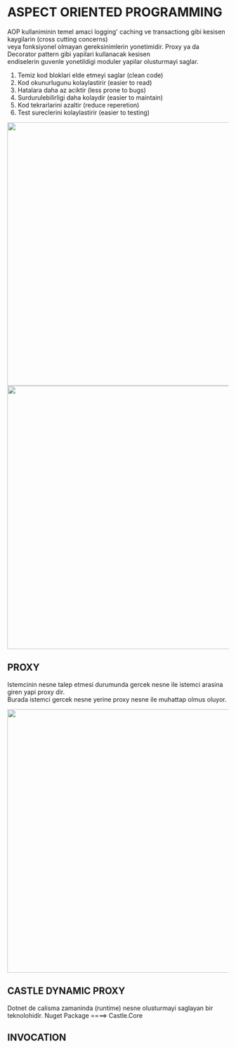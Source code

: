 <h1> ASPECT ORIENTED PROGRAMMING </h1>

<p> AOP kullaniminin temel amaci logging' caching ve transactiong gibi kesisen kaygilarin (cross cutting concerns) <br>
veya fonksiyonel olmayan gereksinimlerin yonetimidir. Proxy ya da Decorator pattern gibi yapilari kullanacak kesisen <br>
endiselerin guvenle yonetildigi moduler yapilar olusturmayi saglar.
</p>


<ol>
<li>Temiz kod bloklari elde etmeyi saglar (clean code) </li>
<li>Kod okunurlugunu kolaylastirir (easier to read)</li>
<li>Hatalara daha az aciktir (less prone to bugs)</li>
<li>Surdurulebilirligi daha kolaydir (easier to maintain)</li>
<li>Kod tekrarlarini azaltir (reduce reperetion)</li>
<li>Test sureclerini kolaylastirir (easier to testing)</li>
</ol>


<p>
<img src="https://www.perfomatix.com/wp-content/uploads/2019/07/AOP-Blog-min.jpg" width="600"> <br>
<img src="https://cdn.sketchbubble.com/pub/media/catalog/product/optimized1/3/6/36b6604fbecc39475cc47e7d072ac33907fada90a3d3523fc19a0822573f1dc7/aspect-oriented-programming-mc-slide2.png" width="600">
</p>


<h2>PROXY</h2>
<p>Istemcinin nesne talep etmesi durumunda gercek nesne ile istemci arasina giren yapi proxy dir.<br>
  Burada istemci gercek nesne yerine proxy nesne ile muhattap olmus oluyor.
</p>
<img src="https://miro.medium.com/v2/resize:fit:1240/1*rKCOCyxJHYjkfo_2iDhQKg.jpeg" width="600"> <br>

<h2>CASTLE DYNAMIC PROXY</h2>
Dotnet de calisma zamaninda (runtime) nesne olusturmayi saglayan bir teknolohidir.
Nuget Package ====> Castle.Core

<h2>INVOCATION</h2>
